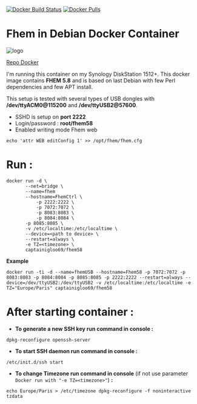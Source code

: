 [![Docker Build Status](https://img.shields.io/docker/build/captainigloo69/FHEM58.svg)](https://hub.docker.com/r/captainigloo69/FHEM58/)
[![Docker Pulls](https://img.shields.io/docker/pulls/captainigloo69/FHEM58.svg)](https://hub.docker.com/r//captainigloo69/FHEM58/)

# Fhem in Debian Docker Container 
![logo](https://raw.githubusercontent.com/captainigloo/FHEM58/blob/master/images/docker.jpg)

[Repo Docker](https://hub.docker.com/r/captainigloo69/fhem58/)

I'm running this container on my Synology DiskStation 1512+. This docker image contains **FHEM 5.8** and is based on last Debian with few Perl dependencies and few APT install.

This setup is tested with several types of USB dongles with **/dev/ttyACM0@115200** and **/dev/ttyUSB2@57600**.

- SSHD is setup on **port 2222**
- Login/password : **root/fhem58**
- Enabled writing mode Fhem web
```
echo 'attr WEB editConfig 1' >> /opt/fhem/fhem.cfg
```
# Run :
```shell
docker run -d \
	   --net=bridge \
	   --name=fhem
	   --hostname=FhemCtrl \
           -p 2222:2222 \
           -p 7072:7072 \	   
           -p 8083:8083 \
           -p 8084:8084 \
	   -p 8085:8085 \
	   -v /etc/localtime:/etc/localtime \
	   --device=<path to device> \
	   --restart=always \
	   -e TZ=<timezone> \
	   captainigloo69/fhem58
```
**Example**
```shell-script
docker run -ti -d --name=fhemUSB --hostname=Fhem58 -p 7072:7072 -p 8083:8083 -p 8084:8084 -p 8085:8085 -p 2222:2222 --restart=always --device=/dev/ttyUSB2:/dev/ttyUSB2 -v /etc/localtime:/etc/localtime -e TZ="Europe/Paris" captainigloo69/fhem58
```

# After starting container :

- **To generate a new SSH key run command in console :** 
```
dpkg-reconfigure openssh-server
```
- **To start SSH daemon run command in console :** 
```
/etc/init.d/ssh start
```
- **To change Timezone run command in console** (if not use parameter ```Docker run with "-e TZ=<timezone>"```) **:**
```
echo Europe/Paris > /etc/timezone dpkg-reconfigure -f noninteractive tzdata
```
